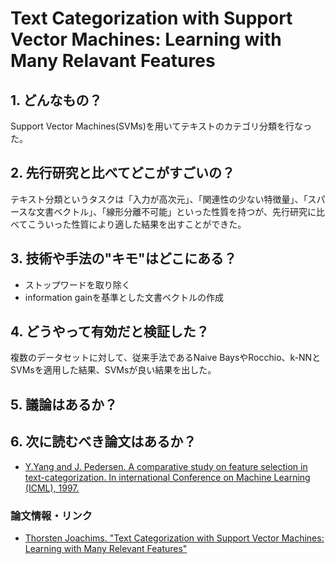 # Text Categorization with Support Vector Machines: Learning with Many Relavant Features

## 1. どんなもの？

Support Vector Machines(SVMs)を用いてテキストのカテゴリ分類を行なった。

## 2. 先行研究と比べてどこがすごいの？

テキスト分類というタスクは「入力が高次元」、「関連性の少ない特徴量」、「スパースな文書ベクトル」、「線形分離不可能」といった性質を持つが、先行研究に比べてこういった性質により適した結果を出すことができた。

## 3. 技術や手法の"キモ"はどこにある？

* ストップワードを取り除く
* information gainを基準とした文書ベクトルの作成

## 4. どうやって有効だと検証した？

複数のデータセットに対して、従来手法であるNaive BaysやRocchio、k-NNとSVMsを適用した結果、SVMsが良い結果を出した。

## 5. 議論はあるか？

## 6. 次に読むべき論文はあるか？

* [Y.Yang and J. Pedersen. A comparative study on feature selection in text-categorization. In international Conference on Machine Learning (ICML), 1997.]()

### 論文情報・リンク

* [Thorsten Joachims. "Text Categorization with Support Vector Machines: Learning with Many Relevant Features"](http://www.cs.cornell.edu/people/tj/publications/joachims_98a.pdf)
